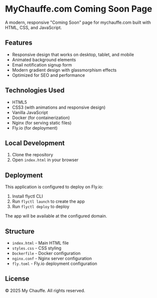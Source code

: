 # MyChauffe.com Coming Soon Page

A modern, responsive "Coming Soon" page for mychauffe.com built with HTML, CSS, and JavaScript.

## Features

- Responsive design that works on desktop, tablet, and mobile
- Animated background elements
- Email notification signup form
- Modern gradient design with glassmorphism effects
- Optimized for SEO and performance

## Technologies Used

- HTML5
- CSS3 (with animations and responsive design)
- Vanilla JavaScript
- Docker (for containerization)
- Nginx (for serving static files)
- Fly.io (for deployment)

## Local Development

1. Clone the repository
2. Open `index.html` in your browser

## Deployment

This application is configured to deploy on Fly.io:

1. Install flyctl CLI
2. Run `flyctl launch` to create the app
3. Run `flyctl deploy` to deploy

The app will be available at the configured domain.

## Structure

- `index.html` - Main HTML file
- `styles.css` - CSS styling
- `Dockerfile` - Docker configuration
- `nginx.conf` - Nginx server configuration
- `fly.toml` - Fly.io deployment configuration

## License

© 2025 My Chauffe. All rights reserved.
